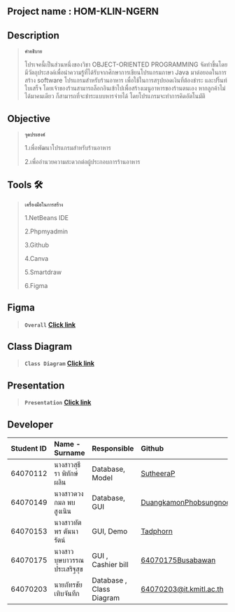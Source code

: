 ## Project name : HOM-KLIN-NGERN 

## Description
>**`คำอธิบาย`**
>
>โปรเจคนี้เป็นส่วนหนึ่งของวิชา OBJECT-ORIENTED PROGRAMMING จัดทำขึ้นโดยมีวัตถุประสงค์เพื่อนำความรู้ที่ได้รับจากศึกษาการเขียนโปรแกรมภาษา Java มาต่อยอดในการสร้าง software โปรแกรมสำหรับร้านอาหาร เพื่อใช้ในการสรุปยอดเงินที่ต้องชำระ และปริ้นท์ใบเสร็จ โดยเจ้าของร้านสามารถล็อกอินเข้าไปเพื่อสร้างเมนูอาหารของร้านตนเอง  หากลูกค้าไม่ได้มาคนเดียว ก็สามารถที่จะชำระแบบหารจ่ายได้ โดยโปรแกรมจะทำการคิดอัตโนมัติ
>
## Objective 
>**`จุดประสงค์`**
>
>1.เพื่อพัฒนาโปรแกรมสำหรับร้านอาหาร
>
>2.เพื่ออำนวยความสะดวกต่อผู้ประกอบการร้านอาหาร
>
## Tools 🛠️
> **`เครื่องมือในการสร้าง`**
> 
> 1.NetBeans IDE
> 
> 2.Phpmyadmin
> 
>3.Github
>
>4.Canva
>
>5.Smartdraw
>
>6.Figma

## Figma
>**`Overall`**
>**[Click link](https://www.figma.com/file/GaoX3lyx35QQUx67d8SBTj/%E0%B8%AB%E0%B8%AD%E0%B8%A1%E0%B8%81%E0%B8%A5%E0%B8%B4%E0%B9%88%E0%B8%99%E0%B9%80%E0%B8%87%E0%B8%B4%E0%B8%99?node-id=1%3A2)**

## Class Diagram
>**`Class Diagram`**
**[Click link](https://cloud.smartdraw.com/editor.aspx?depoId=40269318&credID=-43054967&pubDocShare=1DCEA343F90680BBB7627F9723B8466DD56)**

## Presentation
>**`Presentation`**
>**[Click link](https://www.canva.com/design/DAFUXN3e4e8/kDpMNRkSMsjdFsx0qjCxKA/edit)**

## Developer
| Student ID | Name - Surname |  Responsible | Github |
| :-------- | :-------- | :--------- | :--------- |
| 64070112 | นางสาวสุธีรา พิทักษ์ผลิน | Database, Model | [SutheeraP](https://github.com/SutheeraP) |
| 64070149 | นางสาวดวงกมล พบสูงเนิน | Database, GUI | [DuangkamonPhobsungnoen](https://github.com/DuangkamonPhobsungnoen) |
| 64070153 | นางสาวทัตพร ตันนารัตน์ | GUI, Demo | [Tadphorn](https://github.com/Tadphorn) |
| 64070175 | นางสาวบุษบาวรรณ ประเสริฐสุข | GUI , Cashier bill | [64070175Busabawan](https://github.com/64070175Busabawan) |
| 64070203 | นายภัทรชัย เทิบจันทึก | Database , Class Diagram | 64070203@it.kmitl.ac.th |
